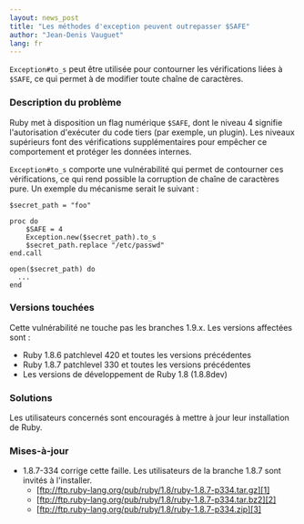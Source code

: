 ```yaml
---
layout: news_post
title: "Les méthodes d'exception peuvent outrepasser $SAFE"
author: "Jean-Denis Vauguet"
lang: fr
---
```


`Exception#to_s` peut être utilisée pour contourner les vérifications
liées à `$SAFE`, ce qui permet à de modifier toute chaîne de caractères.

### Description du problème

Ruby met à disposition un flag numérique `$SAFE`, dont le niveau 4
signifie l\'autorisation d\'exécuter du code tiers (par exemple, un
plugin). Les niveaux supérieurs font des vérifications supplémentaires
pour empêcher ce comportement et protéger les données internes.

`Exception#to_s` comporte une vulnérabilité qui permet de contourner ces
vérifications, ce qui rend possible la corruption de chaîne de
caractères pure. Un exemple du mécanisme serait le suivant :

    $secret_path = "foo"

    proc do
        $SAFE = 4
        Exception.new($secret_path).to_s
        $secret_path.replace "/etc/passwd"
    end.call

    open($secret_path) do
      ...
    end

### Versions touchées

Cette vulnérabilité ne touche pas les branches 1.9.x. Les versions
affectées sont :

* Ruby 1.8.6 patchlevel 420 et toutes les versions précédentes
* Ruby 1.8.7 patchlevel 330 et toutes les versions précédentes
* Les versions de développement de Ruby 1.8 (1.8.8dev)

### Solutions

Les utilisateurs concernés sont encouragés à mettre à jour leur
installation de Ruby.

### Mises-à-jour

* 1\.8.7-334 corrige cette faille. Les utilisateurs de la branche 1.8.7
  sont invités à l\'installer.
  * [ftp://ftp.ruby-lang.org/pub/ruby/1.8/ruby-1.8.7-p334.tar.gz][1]
  * [ftp://ftp.ruby-lang.org/pub/ruby/1.8/ruby-1.8.7-p334.tar.bz2][2]
  * [ftp://ftp.ruby-lang.org/pub/ruby/1.8/ruby-1.8.7-p334.zip][3]



[1]: ftp://ftp.ruby-lang.org/pub/ruby/1.8/ruby-1.8.7-p334.tar.gz 
[2]: ftp://ftp.ruby-lang.org/pub/ruby/1.8/ruby-1.8.7-p334.tar.bz2 
[3]: ftp://ftp.ruby-lang.org/pub/ruby/1.8/ruby-1.8.7-p334.zip 
